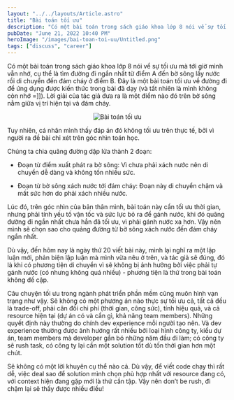 ```yaml
---
layout: "../../layouts/Article.astro"
title: "Bài toán tối ưu"
description: "Có một bài toán trong sách giáo khoa lớp 8 nói vể sự tối ưu mà tới giờ mình vẫn nhớ…"
pubDate: "June 21, 2022 10:40 PM"
heroImage: "/images/bai-toan-toi-uu/Untitled.png"
tags: ["discuss", "career"]
---
```


Có một bài toán trong sách giáo khoa lớp 8 nói vể sự tối ưu mà tới giờ mình vẫn nhớ, cụ thể là tìm đường đi ngắn nhất từ điểm A đến bờ sông lấy nước rồi di chuyển đến đám cháy ở điểm B. Đây là một bài toán tối ưu về đường đi để ứng dụng được kiến thức trong bài đã dạy (và tất nhiên là mình không còn nhớ =]]). Lời giải của tác giả đưa ra là một điểm nào đó trên bờ sông nằm giữa vị trí hiện tại và đám cháy.

<div class="my-5" align="center">
    <img src="/images/bai-toan-toi-uu/Untitled.png" alt="Bài toán tối ưu" />
</div>

Tuy nhiên, cá nhân mình thấy đáp án đó không tối ưu trên thực tế, bởi vì người ra đề bài chỉ xét trên góc nhìn toán học.

Chúng ta chia quãng đường dập lửa thành 2 đoạn:

- Đoạn từ điểm xuất phát ra bờ sông: Vì chưa phải xách nước nên di chuyển dễ dàng và không tốn nhiều sức.

- Đoạn từ bờ sông xách nước tới đám cháy: Đoạn này di chuyển chậm và mất sức hơn do phải xách nhiều nước.

Lúc đó, trên góc nhìn của bản thân mình, bài toán này cần tối ưu thời gian, nhưng phải tính yếu tố vận tốc và sức lực bỏ ra để gánh nước, khi đó quãng đường đi ngắn nhất chưa hẳn đã tối ưu, vì phải gánh nước xa hơn. Vậy nên mình sẽ chọn sao cho quảng đường từ bờ sông xách nước đến đám cháy ngắn nhất.

Dù vậy, đến hôm nay là ngày thứ 20 viết bài này, mình lại nghĩ ra một lập luận mới, phản biện lập luận mà mình vừa nêu ở trên, và tác giả sẽ đúng, đó là khi có phương tiện di chuyển vì sẽ không bị ảnh hưởng bởi việc phải tự gánh nước (có nhưng không quá nhiều) - phương tiện là thứ trong bài toán không đề cập.

Câu chuyện tối ưu trong ngành phát triển phần mềm cũng muôn hình vạn trạng như vậy. Sẽ không có một phương án nào thực sự tối ưu cả, tất cả đều là trade-off, phải cân đối chi phí (thời gian, công sức), tính hiệu quả, và cả resource hiện tại (dự án có và cần gì, khả năng team members). Những quyết định này thường do chính dev experience mỗi người tạo nên. Và dev experience thường được ảnh hướng rất nhiều bởi loại hình công ty, kiểu dự án, team members mà developer gắn bó những năm đầu đi làm; có công ty sẽ rush task, có công ty lại cần một solution tốt dù tốn thời gian hơn một chút.

Sẽ không có một lời khuyên cụ thể nào cả. Dù vậy, để viết code chạy thì rất dễ, việc deal sao để solution mình chọn phù hợp nhất với resource đang có, với context hiện đang gặp mới là thứ cần tập. Vậy nên don’t be rush, đi chậm lại sẽ thấy được nhiều điều!
